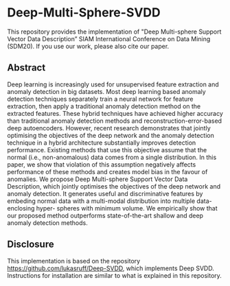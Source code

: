 # Deep-Multi-Sphere-SVDD

This repository provides the implementation of "Deep Multi-sphere Support Vector Data Description” SIAM International Conference on Data Mining (SDM20). If you use our work, please also cite our paper.

## Abstract
Deep learning is increasingly used for unsupervised feature extraction and anomaly detection in big datasets. Most deep learning based anomaly detection techniques separately train a neural network for feature extraction, then apply a traditional anomaly detection method on the extracted features. These hybrid techniques have achieved higher accuracy than traditional anomaly detection methods and reconstruction-error-based deep autoencoders. However, recent research demonstrates that jointly optimising the objectives of the deep network and the anomaly detection technique in a hybrid architecture substantially improves detection performance. Existing methods that use this objective assume that the normal (i.e., non-anomalous) data comes from a single distribution. In this paper, we show that violation of this assumption negatively affects performance of these methods and creates model bias in the favour of anomalies. We propose Deep Multi-sphere Support Vector Data Description, which jointly optimises the objectives of the deep network and anomaly detection. It generates useful and discriminative features by embeding normal data with a multi-modal distribution into multiple data-enclosing hyper- spheres with minimum volume. We empirically show that our proposed method outperforms state-of-the-art shallow and deep anomaly detection methods.

## Disclosure
This implementation is based on the repository https://github.com/lukasruff/Deep-SVDD, which implements Deep SVDD. Instructions for installation are similar to what is explained in this repository. 
